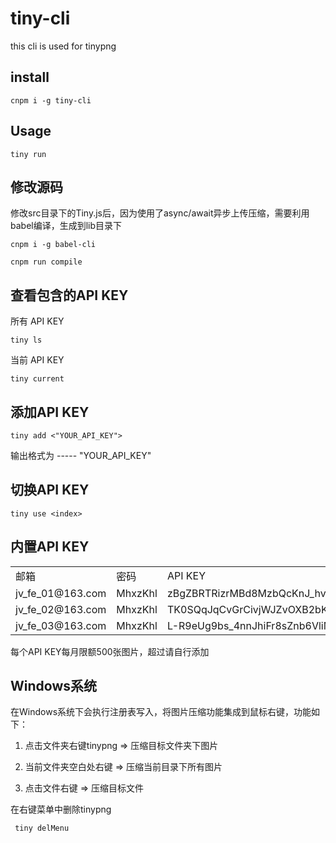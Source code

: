 # tiny-cli

this cli is used for tinypng

## install

    cnpm i -g tiny-cli

## Usage

    tiny run

## 修改源码

修改src目录下的Tiny.js后，因为使用了async/await异步上传压缩，需要利用babel编译，生成到lib目录下

    cnpm i -g babel-cli

    cnpm run compile
    
## 查看包含的API KEY

所有 API KEY

    tiny ls

当前 API KEY

    tiny current

## 添加API KEY 

    tiny add <"YOUR_API_KEY">

输出格式为 <index> ----- "YOUR_API_KEY" 

## 切换API KEY

    tiny use <index>

## 内置API KEY

<table>
    <tr><td>邮箱</td><td>密码</td><td>API KEY</td></tr>
    <tr><td>jv_fe_01@163.com</td><td>MhxzKhl</td><td>zBgZBRTRizrMBd8MzbQcKnJ_hvBc3u7F</td></tr>
    <tr><td>jv_fe_02@163.com</td><td>MhxzKhl</td><td>TK0SQqJqCvGrCivjWJZvOXB2bKTdAg2x</td></tr>
    <tr><td>jv_fe_03@163.com</td><td>MhxzKhl</td><td>L-R9eUg9bs_4nnJhiFr8sZnb6VliM8Lc</td></tr> 
</table>

每个API KEY每月限额500张图片，超过请自行添加


## Windows系统

在Windows系统下会执行注册表写入，将图片压缩功能集成到鼠标右键，功能如下：

1. 点击文件夹右键tinypng => 压缩目标文件夹下图片

2. 当前文件夹空白处右键 => 压缩当前目录下所有图片

3. 点击文件右键 => 压缩目标文件


在右键菜单中删除tinypng

     tiny delMenu








    
